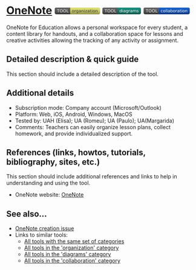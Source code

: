 # [OneNote](https://onenote.office.com)  [<img src="images/organization.png" align="bottom">](https://github.com/e-CLOSE/Toolbox/issues?q=label%3A01_TOOL+label%3Aorganization) [<img src="images/diagrams.png" align="bottom">](https://github.com/e-CLOSE/Toolbox/issues?q=label%3A01_TOOL+label%3Adiagrams) [<img src="images/collaboration.png" align="bottom">](https://github.com/e-CLOSE/Toolbox/issues?q=label%3A01_TOOL+label%3Acollaboration)

OneNote for Education allows a personal workspace for every student, a content library for handouts, and a collaboration space for lessons and creative activities  allowing the tracking of any activity or assignment.


## Detailed description & quick guide

This section should include a detailed description of the tool.


## Additional details

- Subscription mode: Company account (Microsoft/Outlook)
- Platform: Web, iOS, Android, Windows, MacOS
- Tested by: UAH (Elisa); UA (Romeu); UA (Paulo); UA(Margarida)
- Comments: Teachers can easily organize lesson plans, collect homework, and provide individualized support.


## References (links, howtos, tutorials, bibliography, sites, etc.)

This section should include additional references and links to help in
understanding and using the tool.

- OneNote website: [OneNote](https://onenote.office.com)


## See also...

- [OneNote creation issue](https://github.com/e-CLOSE/Toolbox/issues/149)
- Links to similar tools:
  - [All tools with the same set of categories](https://github.com/e-CLOSE/Toolbox/issues?q=label%3A01_TOOL+label%3Acollaboration)
  - [All tools in the 'organization' category](https://github.com/e-CLOSE/Toolbox/issues?q=label%3A01_TOOL+label%3Aorganization)
  - [All tools in the 'diagrams' category](https://github.com/e-CLOSE/Toolbox/issues?q=label%3A01_TOOL+label%3Adiagrams)
  - [All tools in the 'collaboration' category](https://github.com/e-CLOSE/Toolbox/issues?q=label%3A01_TOOL+label%3Acollaboration)
